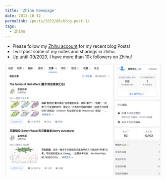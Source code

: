 ```yaml
---
title: 'Zhihu Homepage'
date: 2013-10-12
permalink: /posts/2012/08/blog-post-1/
tags:
  - Zhihu
---
```

* Please follow my [Zhihu account](https://www.zhihu.com/people/huang-fu-88-32) for my recent blog Posts!
* I will post some of my notes and sharings in zhihu.
* Up until 09/2023, I have more than 10k followers on Zhihu!

![plot](../images/zhihu.png)

